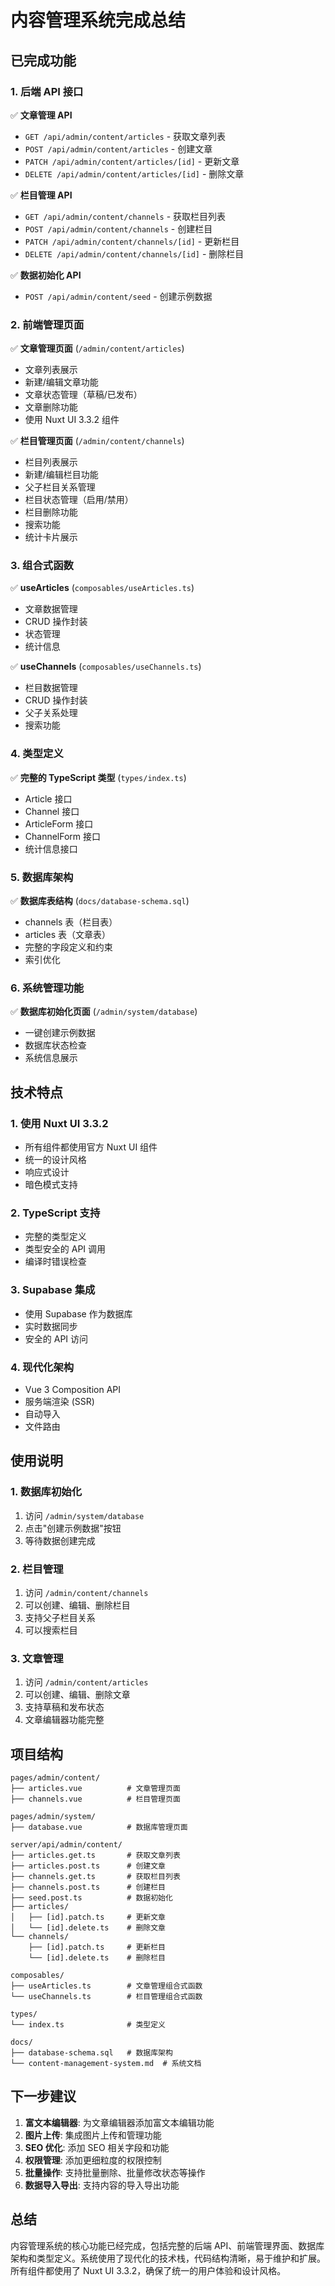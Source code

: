 # 内容管理系统完成总结

## 已完成功能

### 1. 后端 API 接口
✅ **文章管理 API**
- `GET /api/admin/content/articles` - 获取文章列表
- `POST /api/admin/content/articles` - 创建文章
- `PATCH /api/admin/content/articles/[id]` - 更新文章
- `DELETE /api/admin/content/articles/[id]` - 删除文章

✅ **栏目管理 API**
- `GET /api/admin/content/channels` - 获取栏目列表
- `POST /api/admin/content/channels` - 创建栏目
- `PATCH /api/admin/content/channels/[id]` - 更新栏目
- `DELETE /api/admin/content/channels/[id]` - 删除栏目

✅ **数据初始化 API**
- `POST /api/admin/content/seed` - 创建示例数据

### 2. 前端管理页面
✅ **文章管理页面** (`/admin/content/articles`)
- 文章列表展示
- 新建/编辑文章功能
- 文章状态管理（草稿/已发布）
- 文章删除功能
- 使用 Nuxt UI 3.3.2 组件

✅ **栏目管理页面** (`/admin/content/channels`)
- 栏目列表展示
- 新建/编辑栏目功能
- 父子栏目关系管理
- 栏目状态管理（启用/禁用）
- 栏目删除功能
- 搜索功能
- 统计卡片展示

### 3. 组合式函数
✅ **useArticles** (`composables/useArticles.ts`)
- 文章数据管理
- CRUD 操作封装
- 状态管理
- 统计信息

✅ **useChannels** (`composables/useChannels.ts`)
- 栏目数据管理
- CRUD 操作封装
- 父子关系处理
- 搜索功能

### 4. 类型定义
✅ **完整的 TypeScript 类型** (`types/index.ts`)
- Article 接口
- Channel 接口
- ArticleForm 接口
- ChannelForm 接口
- 统计信息接口

### 5. 数据库架构
✅ **数据库表结构** (`docs/database-schema.sql`)
- channels 表（栏目表）
- articles 表（文章表）
- 完整的字段定义和约束
- 索引优化

### 6. 系统管理功能
✅ **数据库初始化页面** (`/admin/system/database`)
- 一键创建示例数据
- 数据库状态检查
- 系统信息展示

## 技术特点

### 1. 使用 Nuxt UI 3.3.2
- 所有组件都使用官方 Nuxt UI 组件
- 统一的设计风格
- 响应式设计
- 暗色模式支持

### 2. TypeScript 支持
- 完整的类型定义
- 类型安全的 API 调用
- 编译时错误检查

### 3. Supabase 集成
- 使用 Supabase 作为数据库
- 实时数据同步
- 安全的 API 访问

### 4. 现代化架构
- Vue 3 Composition API
- 服务端渲染 (SSR)
- 自动导入
- 文件路由

## 使用说明

### 1. 数据库初始化
1. 访问 `/admin/system/database`
2. 点击"创建示例数据"按钮
3. 等待数据创建完成

### 2. 栏目管理
1. 访问 `/admin/content/channels`
2. 可以创建、编辑、删除栏目
3. 支持父子栏目关系
4. 可以搜索栏目

### 3. 文章管理
1. 访问 `/admin/content/articles`
2. 可以创建、编辑、删除文章
3. 支持草稿和发布状态
4. 文章编辑器功能完整

## 项目结构

```
pages/admin/content/
├── articles.vue          # 文章管理页面
├── channels.vue          # 栏目管理页面

pages/admin/system/
├── database.vue          # 数据库管理页面

server/api/admin/content/
├── articles.get.ts       # 获取文章列表
├── articles.post.ts      # 创建文章
├── channels.get.ts       # 获取栏目列表
├── channels.post.ts      # 创建栏目
├── seed.post.ts          # 数据初始化
├── articles/
│   ├── [id].patch.ts     # 更新文章
│   └── [id].delete.ts    # 删除文章
└── channels/
    ├── [id].patch.ts     # 更新栏目
    └── [id].delete.ts    # 删除栏目

composables/
├── useArticles.ts        # 文章管理组合式函数
└── useChannels.ts        # 栏目管理组合式函数

types/
└── index.ts              # 类型定义

docs/
├── database-schema.sql   # 数据库架构
└── content-management-system.md  # 系统文档
```

## 下一步建议

1. **富文本编辑器**: 为文章编辑器添加富文本编辑功能
2. **图片上传**: 集成图片上传和管理功能
3. **SEO 优化**: 添加 SEO 相关字段和功能
4. **权限管理**: 添加更细粒度的权限控制
5. **批量操作**: 支持批量删除、批量修改状态等操作
6. **数据导入导出**: 支持内容的导入导出功能

## 总结

内容管理系统的核心功能已经完成，包括完整的后端 API、前端管理界面、数据库架构和类型定义。系统使用了现代化的技术栈，代码结构清晰，易于维护和扩展。所有组件都使用了 Nuxt UI 3.3.2，确保了统一的用户体验和设计风格。